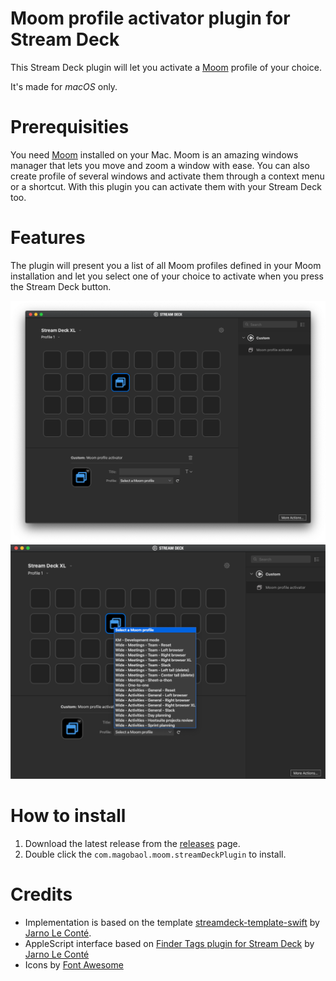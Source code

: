 # Moom profile activator plugin for Stream Deck

This Stream Deck plugin will let you activate a [Moom](https://manytricks.com/moom/) profile of your choice.

It's made for *macOS* only.

# Prerequisities

You need [Moom](https://manytricks.com/moom/) installed on your Mac.
Moom is an amazing windows manager that lets you move and zoom a window with ease. You can also create profile of several windows and activate them through a context menu or a shortcut. With this plugin you can activate them with your Stream Deck too.

# Features

The plugin will present you a list of all Moom profiles defined in your Moom installation and let you select one of your choice to activate when you press the Stream Deck button.

![](screenshot-1.png)
![](screenshot-2.png)

# How to install

1. Download the latest release from the [releases](https://github.com/magobaol/streamdeck-moom/releases) page.
2. Double click the `com.magobaol.moom.streamDeckPlugin` to install.

# Credits

- Implementation is based on the template [streamdeck-template-swift](https://github.com/JarnoLeConte/streamdeck-template-swift) by [Jarno Le Conté](https://github.com/JarnoLeConte).
- AppleScript interface based on [Finder Tags plugin for Stream Deck](https://github.com/JarnoLeConte/streamdeck-findertags) by [Jarno Le Conté](https://github.com/JarnoLeConte)
- Icons by [Font Awesome](https://fontawesome.com/license)

